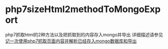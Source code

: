 # php7sizeHtml2methodToMongoExport
php7抓取html的2种方法以及把抓取到的内容存入mongo并导出
详细描述请参见[记一次使用php7抓取页面内容并解析已经存入mongo数据库和导出](https://blog.csdn.net/weixin_36185028/article/details/80900657)